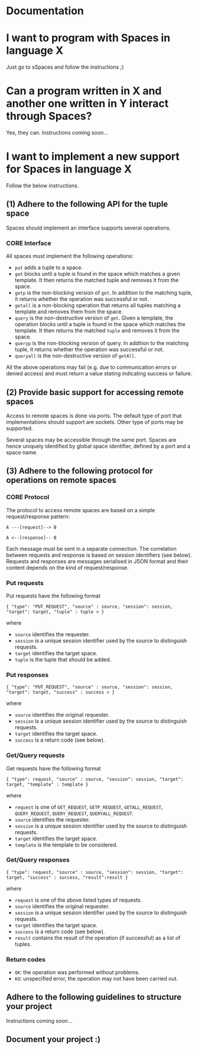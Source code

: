 # Documentation

# I want to program with Spaces in language X
Just go to xSpaces and follow the instructions ;)

# Can a program written in X and another one written in Y interact through Spaces?
Yes, they can. Instructions coming soon...

# I want to implement a new support for Spaces in language X
Follow the below instructions.
## (1) Adhere to the following API for the tuple space
Spaces should implement an interface supports several operations.

### CORE Interface
All spaces must implement the following operations:
- `put` adds a tuple to a space. 
- `get` blocks until a tuple is found in the space which matches a given template. It then returns the matched tuple and removes it from the space. 
- `getp` is the non-blocking version of `get`. In addition to the matching tuple, it returns whether the operation was successful or not.
- `getall` is a non-blocking operation that returns all tuples matching a template and removes them from the space.
- `query` is the non-destructive version of `get`. Given a template, the operation blocks until a tuple is found in the space which matches the template. It then returns the matched `tuple` and removes it from the space. 
- `queryp` is the non-blocking version of query. In addition to the matching tuple, it returns whether the operation was successful or not.
- `queryall` is the non-destructive version of `getAll`.

All the above operations may fail (e.g. due to communication errors or denied access) and must return a value stating indicating success or failure.


## (2) Provide basic support for accessing remote spaces

Access to remote spaces is done via ports. The default type of port that implementations should support are sockets. Other type of ports may be supported.

Several spaces may be accessible through the same port. Spaces are hence uniquely identified by global space identifier, defined by a port and a space name.

## (3) Adhere to the following protocol for operations on remote spaces

### CORE Protocol

The protocol to access remote spaces are based on a simple request/response pattern:

  `A ---[request]--> B`

  `A <--[response]-- B`

Each message must be sent in a separate connection. The correlation between requests and response is based on session identifiers (see below). Requests and responses are messages serialised in JSON format and their content depends on the kind of request/response.

### Put requests

Put requests have the following format

`{ "type": "PUT_REQUEST", "source" : source, "session": session, "target": target, "tuple" : tuple > }`

where 
- `source` identifies the requester.
- `session` is a unique session identifier used by the source to distinguish requests.
- `target` identifies the target space.
- `tuple` is the tuple that should be added.

### Put responses

`{ "type": "PUT_REQUEST", "source" : source, "session": session, "target": target, "success" : success > }`

where 
- `source` identifies the original requester.
- `session` is a unique session identifier used by the source to distinguish requests.
- `target` identifies the target space.
- `success` is a return code (see below).

### Get/Query requests

Get requests have the following format

`{ "type": request, "source" : source, "session": session, "target": target, "template" : template }`

where 
- `request` is one of `GET_REQUEST`, `GETP_REQUEST`, `GETALL_REQUEST`, `QUERY_REQUEST`, `QUERY_REQUEST`, `QUERYALL_REQUEST`.
- `source` identifies the requester.
- `session` is a unique session identifier used by the source to distinguish requests.
- `target` identifies the target space.
- `template` is the template to be considered.

### Get/Query  responses

`{ "type": request, "source" : source, "session": session, "target": target, "success" : success, "result":result }`

where 
- `request` is one of the above listed types of requests.
- `source` identifies the original requester.
- `session` is a unique session identifier used by the source to distinguish requests.
- `target` identifies the target space.
- `success` is a return code (see below).
- `result` contains the result of the operation (if successful) as a list of tuples.

### Return codes
- `OK`: the operation was performed without problems.
- `KO`: unspecified error, the operation may not have been carried out.

## Adhere to the following guidelines to structure your project
Instructions coming soon...

## Document your project :)

